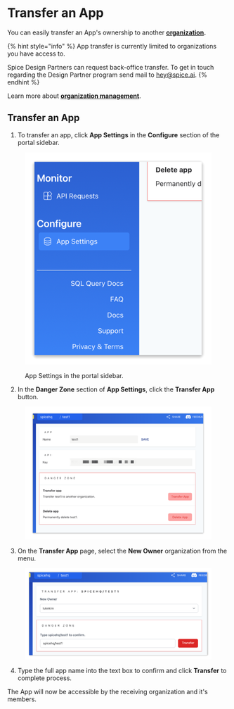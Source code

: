 # Transfer an App

You can easily transfer an App's ownership to another [**organization**](../../core-concepts/organizations.md)**.**

{% hint style="info" %}
App transfer is currently limited to organizations you have access to.

Spice Design Partners can request back-office transfer. To get in touch regarding the Design Partner program send mail to [hey@spice.ai](mailto:hey@spice.ai).
{% endhint %}

Learn more about [**organization management**](../organizations.md).

## Transfer an App

1. To transfer an app, click **App Settings** in the **Configure** section of the portal sidebar.

<figure><img src="../../.gitbook/assets/fotor_2023-2-20_14_1_44.png" alt=""><figcaption><p>App Settings in the portal sidebar.</p></figcaption></figure>

2. In the **Danger Zone** section of **App Settings**, click the **Transfer App** button.

<figure><img src="../../.gitbook/assets/fotor_2023-2-20_16_18_48.png" alt=""><figcaption></figcaption></figure>

3. On the **Transfer App** page, select the **New Owner** organization from the menu.

<figure><img src="../../.gitbook/assets/fotor_2023-2-20_14_5_56.png" alt=""><figcaption></figcaption></figure>

4. Type the full app name into the text box to confirm and click **Transfer** to complete process.



The App will now be accessible by the receiving organization and it's members.





